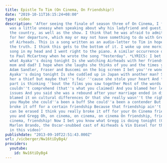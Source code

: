 ```yaml
---
title: Epistle To Tim (On Cinema, On Friendship!)
date: "2019-10-11T16:15:24+08:00"
type: video
description: 'After seeing the finale of season three of On Cinema, I felt that Tim
  was a little uneasy when speaking about why his ladyfriend and guest, Ayaka, left
  the country, as well as the show. I think that he was afraid to admit the real reason
  for her departure, which may or may not have something to do with Gregg''s copy
  of Airheads. This is a song written as an audio-letter to Tim in hope of revealing
  the truth. I think this gets to the bottom of it. I woke up one morning with this
  song in my head and I went right to the piano. A similar occurrence of this happened
  to Paul McCartney when he wrote the song "Yesterday". *LYRICS: I bet you''re wondering
  what Ayaka''s doing tonight Is she watching Airheads with her friends or with her
  mom and dad? I hope when she laughs she thinks of you and the times you had Watching
  Adam Sandler, Fraser and Buscemi on the big screen I bet you''re wondering what
  Ayaka''s doing tonight Is she cuddled up in Japan with another man? Some might call
  her a thief but maybe that''s fair ''cause she stole your heart And the hardest
  part is thinking ''bout the films you saw together Most of the words she said You
  couldn''t comprehend (that''s what you claimed) And you blamed her leaving on immigration
  issues And you said she was a rebound after your marriage ended in divorce And you
  blamed it on cultural differences Or that she really wasn''t the right woman for
  you Maybe she could''a been a buff She could''a been a contender But I bet you really
  broke it off for a certain friendship Because that friendship ain''t a VHS that
  can be erased I think you really broke it off for your On Cinema friendship Between
  you and Gregg Oh, on cinema, on cinema, on cinema On friendship, friendship, friendship,
  cinema, friendship! Now I bet you know what Gregg is doing tonight (Credit to Oscar-winner
  Marlon Brando, the Oscar-snubbed cast of Airheads & Vin Diesel for their appearance
  in this video)'
publishdate: "2013-09-10T22:51:43.000Z"
url: /vicberger/Nw16tiDyBg4/
providers:
  youtube:
    id: Nw16tiDyBg4
---
```

